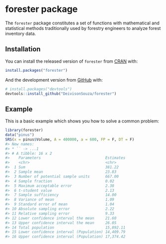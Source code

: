 
<!-- README.md is generated from README.Rmd. Please edit that file -->

# forester package

<!-- badges: start -->

<!-- badges: end -->

The `forester` package constitutes a set of functions with mathematical
and statistical methods traditionally used by forestry engineers to
analyze forest inventory data.

## Installation

You can install the released version of `forester` from
[CRAN](https://CRAN.R-project.org) with:

``` r
install.packages("forester")
```

And the development version from [GitHub](https://github.com/) with:

``` r
# install.packages("devtools")
devtools::install_github("DeivisonSouza/forester")
```

## Example

This is a basic example which shows you how to solve a common problem:

``` r
library(forester)
data("pinus")
SRS(x = pinus$Volume, A = 400000, a = 600, FP = F, DT = F)
#> New names:
#> * `` -> ...1
#> # A tibble: 16 x 2
#>    Parameters                             Estimates
#>    <chr>                                  <chr>    
#>  1 Sum                                    381.22   
#>  2 Sample mean                            23.83    
#>  3 Number of potential sample units       667.00   
#>  4 Sample fraction                        0.02     
#>  5 Maximum acceptable error               2.38     
#>  6 t-student value                        2.13     
#>  7 Sample sufficiency                     14.00    
#>  8 Variance of mean                       1.09     
#>  9 Standard error of mean                 1.04     
#> 10 Absolute sampling error                2.22     
#> 11 Relative sampling error                9.33     
#> 12 Lower confidence interval the mean     21.60    
#> 13 Upper confidence interval the mean     26.05    
#> 14 Total population                       15,892.11
#> 15 Lower confidence interval (Population) 14,409.79
#> 16 Upper confidence interval (Population) 17,374.42
```
